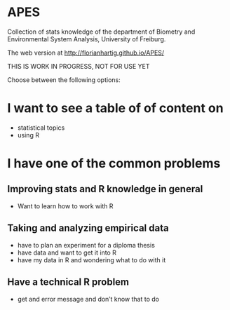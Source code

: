 APES
====

Collection of stats knowledge of the department of Biometry and Environmental System Analysis, University of Freiburg.

The web version at http://florianhartig.github.io/APES/

THIS IS WORK IN PROGRESS, NOT FOR USE YET


Choose between the following options:


# I want to see a table of of content on

* statistical topics
* using R

# I have one of the common problems 

## Improving stats and R knowledge in general

*	Want to learn how to work with R

## Taking and analyzing empirical data

*	have to plan an experiment for a diploma thesis
*	have data and want to get it into R
*	have my data in R and wondering what to do with it

## Have a technical R problem

*	get and error message and don’t know that to do

